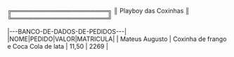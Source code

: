 ╔══════════════════════╗
║ Playboy das Coxinhas ║
╚══════════════════════╝

|---BANCO-DE-DADOS-DE-PEDIDOS---|
|NOME|PEDIDO|VALOR|MATRICULA|
| Mateus Augusto | Coxinha de frango e Coca Cola de lata | 11,50 | 2269 |
